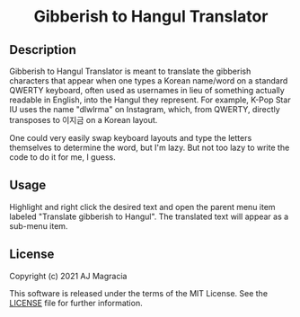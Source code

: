 <h1 align="center">Gibberish to Hangul Translator</h1>

## Description

Gibberish to Hangul Translator is meant to translate the gibberish characters
that appear when one types a Korean name/word on a standard QWERTY keyboard,
often used as usernames in lieu of something actually readable in English, into
the Hangul they represent. For example, K-Pop Star IU uses the name "dlwlrma"
on Instagram, which, from QWERTY, directly transposes to 이지금 on a Korean
layout.

One could very easily swap keyboard layouts and type the letters themselves to
determine the word, but I'm lazy. But not too lazy to write the code to do it
for me, I guess.

## Usage

Highlight and right click the desired text and open the parent menu item
labeled "Translate gibberish to Hangul". The translated text will appear
as a sub-menu item.

## License

Copyright (c) 2021 AJ Magracia

This software is released under the terms of the MIT License.
See the [LICENSE](LICENSE) file for further information.
